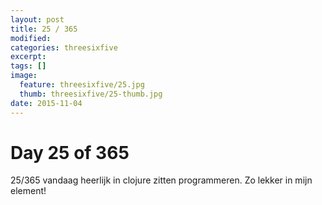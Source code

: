 ```yaml
---
layout: post
title: 25 / 365
modified:
categories: threesixfive
excerpt:
tags: []
image:
  feature: threesixfive/25.jpg
  thumb: threesixfive/25-thumb.jpg
date: 2015-11-04
---
```


# Day 25 of 365

25/365 vandaag heerlijk in clojure zitten programmeren. Zo lekker in mijn element!
